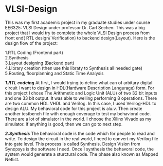 # VLSI-Design

This was my first academic project in my graduate studies under course EE6325: VLSI Design under professor Dr. Carl Sechen. This was a big project that I would try to complete the whole VLSI Design process from front end( RTL design/ Verification) to backend design(Layout). Here is the design flow of the project:

1.RTL Coding (Frontend part)  
2.Synthesis  
3.Layout designing (Backend part)   
4.Library creation (then use this libraty to Synthesis all needed gate)  
5.Routing, floorplanning and Static Time Analysis   

***1.RTL codeing***
At first, I would trying to define what can of arbitary digital circuit I want to design in HDL(Hardware Description Langurage) form. For this project I chose The Arithmetic and Logic Unit (ALU) of two 32 bit inputs and one 33 bit output. It was able to welling performing 8 operations. There are two common HDL VHDL and Verilog. In this case, I used Verilog-HDL to design ALU. My behavioral code for this project is alu.v. Then create another testbench file with enough coverage to test my behavioral code. There are a lot of simulator in the world. I choose the Xilinx Vivado as my simulator. If anything is good, then we can go to next step.

***2.Synthesis***
The behavioral code is the code which for people to read and write. To design the circuit in the real world, I need to convert my Verilog file into gate level. This process is called Synthesis.  Design Vision from Synopsys is the software I need. Once I synthesis the behavoral code, the system would generate a sturctural code. The phase also known as Mapped Netlist.
